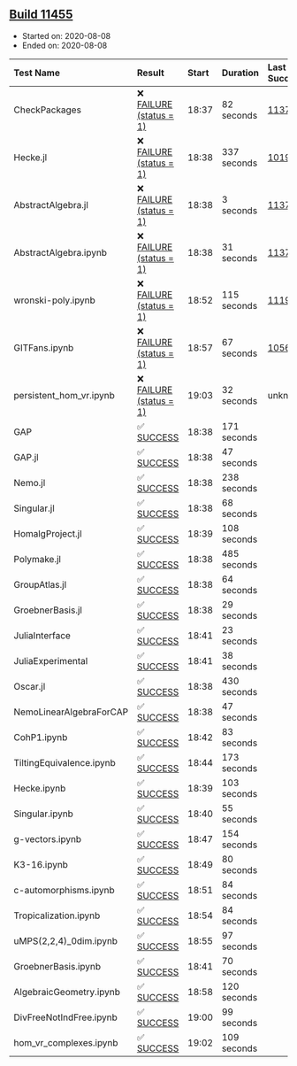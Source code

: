 ## [Build 11455](https://oscarci.mathematik.uni-kl.de/job/oscar/11455/)

* Started on: 2020-08-08
* Ended on: 2020-08-08

| Test Name    | Result | Start | Duration | Last Success | First Failure |
|:-------------|:-------|:------|:---------|:-------------|:--------------|
| CheckPackages | ❌ [FAILURE (status = 1)](https://oscarci.mathematik.uni-kl.de/job/oscar/11455/artifact/logs/build-11455/CheckPackages.log) | 18:37 | 82 seconds | [11376](https://oscarci.mathematik.uni-kl.de/job/oscar/11376/) | [11377](https://oscarci.mathematik.uni-kl.de/job/oscar/11377/) |
| Hecke.jl | ❌ [FAILURE (status = 1)](https://oscarci.mathematik.uni-kl.de/job/oscar/11455/artifact/logs/build-11455/Hecke.jl.log) | 18:38 | 337 seconds | [10197](https://oscarci.mathematik.uni-kl.de/job/oscar/10197/) | [10198](https://oscarci.mathematik.uni-kl.de/job/oscar/10198/) |
| AbstractAlgebra.jl | ❌ [FAILURE (status = 1)](https://oscarci.mathematik.uni-kl.de/job/oscar/11455/artifact/logs/build-11455/AbstractAlgebra.jl.log) | 18:38 | 3 seconds | [11376](https://oscarci.mathematik.uni-kl.de/job/oscar/11376/) | [11377](https://oscarci.mathematik.uni-kl.de/job/oscar/11377/) |
| AbstractAlgebra.ipynb | ❌ [FAILURE (status = 1)](https://oscarci.mathematik.uni-kl.de/job/oscar/11455/artifact/logs/build-11455/AbstractAlgebra.ipynb.log) | 18:38 | 31 seconds | [11376](https://oscarci.mathematik.uni-kl.de/job/oscar/11376/) | [11377](https://oscarci.mathematik.uni-kl.de/job/oscar/11377/) |
| wronski-poly.ipynb | ❌ [FAILURE (status = 1)](https://oscarci.mathematik.uni-kl.de/job/oscar/11455/artifact/logs/build-11455/wronski-poly.ipynb.log) | 18:52 | 115 seconds | [11192](https://oscarci.mathematik.uni-kl.de/job/oscar/11192/) | [11193](https://oscarci.mathematik.uni-kl.de/job/oscar/11193/) |
| GITFans.ipynb | ❌ [FAILURE (status = 1)](https://oscarci.mathematik.uni-kl.de/job/oscar/11455/artifact/logs/build-11455/GITFans.ipynb.log) | 18:57 | 67 seconds | [10566](https://oscarci.mathematik.uni-kl.de/job/oscar/10566/) | [10567](https://oscarci.mathematik.uni-kl.de/job/oscar/10567/) |
| persistent_hom_vr.ipynb | ❌ [FAILURE (status = 1)](https://oscarci.mathematik.uni-kl.de/job/oscar/11455/artifact/logs/build-11455/persistent_hom_vr.ipynb.log) | 19:03 | 32 seconds | unknown | unknown |
| GAP | ✅ [SUCCESS](https://oscarci.mathematik.uni-kl.de/job/oscar/11455/artifact/logs/build-11455/GAP.log) | 18:38 | 171 seconds |  |  |
| GAP.jl | ✅ [SUCCESS](https://oscarci.mathematik.uni-kl.de/job/oscar/11455/artifact/logs/build-11455/GAP.jl.log) | 18:38 | 47 seconds |  |  |
| Nemo.jl | ✅ [SUCCESS](https://oscarci.mathematik.uni-kl.de/job/oscar/11455/artifact/logs/build-11455/Nemo.jl.log) | 18:38 | 238 seconds |  |  |
| Singular.jl | ✅ [SUCCESS](https://oscarci.mathematik.uni-kl.de/job/oscar/11455/artifact/logs/build-11455/Singular.jl.log) | 18:38 | 68 seconds |  |  |
| HomalgProject.jl | ✅ [SUCCESS](https://oscarci.mathematik.uni-kl.de/job/oscar/11455/artifact/logs/build-11455/HomalgProject.jl.log) | 18:39 | 108 seconds |  |  |
| Polymake.jl | ✅ [SUCCESS](https://oscarci.mathematik.uni-kl.de/job/oscar/11455/artifact/logs/build-11455/Polymake.jl.log) | 18:38 | 485 seconds |  |  |
| GroupAtlas.jl | ✅ [SUCCESS](https://oscarci.mathematik.uni-kl.de/job/oscar/11455/artifact/logs/build-11455/GroupAtlas.jl.log) | 18:38 | 64 seconds |  |  |
| GroebnerBasis.jl | ✅ [SUCCESS](https://oscarci.mathematik.uni-kl.de/job/oscar/11455/artifact/logs/build-11455/GroebnerBasis.jl.log) | 18:38 | 29 seconds |  |  |
| JuliaInterface | ✅ [SUCCESS](https://oscarci.mathematik.uni-kl.de/job/oscar/11455/artifact/logs/build-11455/JuliaInterface.log) | 18:41 | 23 seconds |  |  |
| JuliaExperimental | ✅ [SUCCESS](https://oscarci.mathematik.uni-kl.de/job/oscar/11455/artifact/logs/build-11455/JuliaExperimental.log) | 18:41 | 38 seconds |  |  |
| Oscar.jl | ✅ [SUCCESS](https://oscarci.mathematik.uni-kl.de/job/oscar/11455/artifact/logs/build-11455/Oscar.jl.log) | 18:38 | 430 seconds |  |  |
| NemoLinearAlgebraForCAP | ✅ [SUCCESS](https://oscarci.mathematik.uni-kl.de/job/oscar/11455/artifact/logs/build-11455/NemoLinearAlgebraForCAP.log) | 18:38 | 47 seconds |  |  |
| CohP1.ipynb | ✅ [SUCCESS](https://oscarci.mathematik.uni-kl.de/job/oscar/11455/artifact/logs/build-11455/CohP1.ipynb.log) | 18:42 | 83 seconds |  |  |
| TiltingEquivalence.ipynb | ✅ [SUCCESS](https://oscarci.mathematik.uni-kl.de/job/oscar/11455/artifact/logs/build-11455/TiltingEquivalence.ipynb.log) | 18:44 | 173 seconds |  |  |
| Hecke.ipynb | ✅ [SUCCESS](https://oscarci.mathematik.uni-kl.de/job/oscar/11455/artifact/logs/build-11455/Hecke.ipynb.log) | 18:39 | 103 seconds |  |  |
| Singular.ipynb | ✅ [SUCCESS](https://oscarci.mathematik.uni-kl.de/job/oscar/11455/artifact/logs/build-11455/Singular.ipynb.log) | 18:40 | 55 seconds |  |  |
| g-vectors.ipynb | ✅ [SUCCESS](https://oscarci.mathematik.uni-kl.de/job/oscar/11455/artifact/logs/build-11455/g-vectors.ipynb.log) | 18:47 | 154 seconds |  |  |
| K3-16.ipynb | ✅ [SUCCESS](https://oscarci.mathematik.uni-kl.de/job/oscar/11455/artifact/logs/build-11455/K3-16.ipynb.log) | 18:49 | 80 seconds |  |  |
| c-automorphisms.ipynb | ✅ [SUCCESS](https://oscarci.mathematik.uni-kl.de/job/oscar/11455/artifact/logs/build-11455/c-automorphisms.ipynb.log) | 18:51 | 84 seconds |  |  |
| Tropicalization.ipynb | ✅ [SUCCESS](https://oscarci.mathematik.uni-kl.de/job/oscar/11455/artifact/logs/build-11455/Tropicalization.ipynb.log) | 18:54 | 84 seconds |  |  |
| uMPS(2,2,4)_0dim.ipynb | ✅ [SUCCESS](https://oscarci.mathematik.uni-kl.de/job/oscar/11455/artifact/logs/build-11455/uMPS-2-2-4-_0dim.ipynb.log) | 18:55 | 97 seconds |  |  |
| GroebnerBasis.ipynb | ✅ [SUCCESS](https://oscarci.mathematik.uni-kl.de/job/oscar/11455/artifact/logs/build-11455/GroebnerBasis.ipynb.log) | 18:41 | 70 seconds |  |  |
| AlgebraicGeometry.ipynb | ✅ [SUCCESS](https://oscarci.mathematik.uni-kl.de/job/oscar/11455/artifact/logs/build-11455/AlgebraicGeometry.ipynb.log) | 18:58 | 120 seconds |  |  |
| DivFreeNotIndFree.ipynb | ✅ [SUCCESS](https://oscarci.mathematik.uni-kl.de/job/oscar/11455/artifact/logs/build-11455/DivFreeNotIndFree.ipynb.log) | 19:00 | 99 seconds |  |  |
| hom_vr_complexes.ipynb | ✅ [SUCCESS](https://oscarci.mathematik.uni-kl.de/job/oscar/11455/artifact/logs/build-11455/hom_vr_complexes.ipynb.log) | 19:02 | 109 seconds |  |  |
